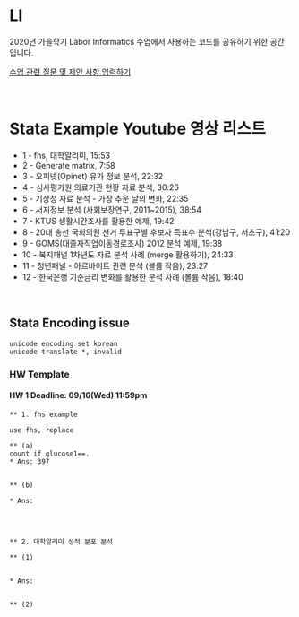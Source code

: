 # LI




2020년 가을학기 Labor Informatics 수업에서 사용하는 코드를 공유하기 위한 공간입니다.

[수업 관련 질문 및 제안 사항 입력하기](https://forms.gle/th48bwn25haPcjKu9)

<br>

# Stata Example Youtube 영상 리스트

- 1 - fhs, 대학알리미, 15:53
- 2 - Generate matrix, 7:58
- 3 - 오피넷(Opinet) 유가 정보 분석, 22:32
- 4 - 심사평가원 의료기관 현황 자료 분석, 30:26
- 5 - 기상청 자료 분석 - 가장 추운 날의 변화, 22:35
- 6 - 서지정보 분석 (사회보장연구, 2011~2015), 38:54
- 7  - KTUS 생활시간조사를 활용한 예제, 19:42
- 8 - 20대 총선 국회의원 선거 투표구별 후보자 득표수 분석(강남구, 서초구), 41:20
- 9 - GOMS(대졸자직업이동경로조사) 2012 분석 예제, 19:38
- 10 - 복지패널 1차년도 자료 분석 사례 (merge 활용하기), 24:33
- 11 - 청년패널 - 아르바이트 관련 분석 (볼륨 작음), 23:27
- 12  - 한국은행 기준금리 변화를 활용한 분석 사례 (볼륨 작음), 18:40

<br>

## Stata Encoding issue

```
unicode encoding set korean
unicode translate *, invalid
```

### HW Template

#### HW 1 Deadline: 09/16(Wed) 11:59pm

```
** 1. fhs example

use fhs, replace

** (a)
count if glucose1==.
* Ans: 397


** (b)

* Ans:




** 2. 대학알리미 성적 분포 분석

** (1)


* Ans:


** (2)
```
